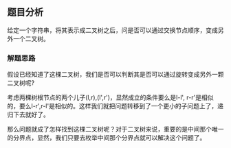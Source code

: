 ## 题目分析

给定一个字符串，将其表示成二叉树之后，问是否可以通过交换节点顺序，变成另外一个二叉树。

### 解题思路

假设已经知道了这棵二叉树，我们是否可以判断其是否可以通过旋转变成另外一颗二叉树呢?

考虑两棵树根节点的两个儿子(l,r),(l',r')，显然成立的条件要么是l-l', r-r'是相似的，要么l-r',r-l'是相似的。这样我们就把问题转移到了一个更小的子问题上了，递归下去就好了。

那么问题就成了怎样找到这棵二叉树呢？对于二叉树来说，重要的是中间那个唯一的分界点，显然，我们只要去枚举中间那个分界点就可以解决这个问题了。
